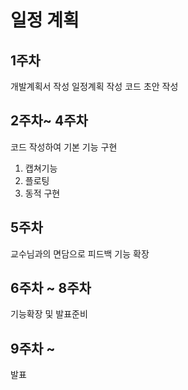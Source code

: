 # 일정 계획

## 1주차
개발계획서 작성
일정계획 작성
코드 초안 작성

## 2주차~ 4주차
코드 작성하여 기본 기능 구현

1. 캡쳐기능
2. 플로팅
3. 동적 구현

## 5주차
교수님과의 면담으로 피드백
기능 확장

## 6주차 ~ 8주차
기능확장 및 발표준비

## 9주차 ~
발표

